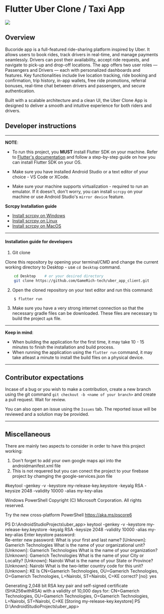 # Flutter Uber Clone / Taxi App
![](images/thumb.jpg)


## Overview
Bucoride app is a full-featured ride-sharing platform inspired by Uber. It allows users to book rides, track drivers in real-time, and manage payments seamlessly. Drivers can post their availability, accept ride requests, and navigate to pick-up and drop-off locations.
The app offers two user roles — Passengers and Drivers — each with personalized dashboards and features.
Key functionalities include live location tracking, ride booking and confirmation, trip history, in-app wallets, free ride promotions, referral bonuses, real-time chat between drivers and passengers, and secure authentication.

Built with a scalable architecture and a clean UI, the Uber Clone App is designed to deliver a smooth and intuitive experience for both riders and drivers.

## Developer instructions
---
**NOTE**: 
* To run this project, you **MUST** install Flutter SDK on your machine. Refer to [Flutter's documentation](https://docs.flutter.dev/get-started/install) and follow a step-by-step guide on how you can install Flutter SDK on your OS.

* Make sure you have installed Android Studio or a text editor of your choice - VS Code or XCode.

* Make sure your machine supports virtualization - required to run an emulator. If it doesn't, don't worry, you can install `scrcpy` on your machine or use Android Studio's `mirror device` feature.

**Scrcpy Installation guide** 
* [Install scrcpy on Windows](https://github.com/Genymobile/scrcpy/blob/master/doc/windows.md)
* [Install scrcpy on Linux](https://github.com/Genymobile/scrcpy/blob/master/doc/linux.md)
* [Install scrcpy on MacOS](https://github.com/Genymobile/scrcpy/blob/master/doc/macos.md)

---


#### Installation guide for developers

1. Git clone

Clone this repository by opening your terminal/CMD and change the current working directory to Desktop - use `cd Desktop` command.
```bash
    cd Desktop    # or your desired directory
    git clone https://github.com/GameRich-tech/uber_app_client.git
```

2. Open the cloned repository on your text editor and run this command:
```bash
    $ flutter run
```
3. Make sure you have a very strong internet connection so that the necessary gradle files can be downloaded. These files are necessary to build the project `apk` file.

---
**Keep in mind**:
* When building the application for the first time, it may take 10 - 15 minutes to finish the installation and build process.
* When running the application using the `flutter run` command, it may take atleast a minute to install the build files on a physical device.
---


## Contributor expectations
Incase of a bug or you wish to make a contribution, create a new branch using the git command `git checkout -b <name of your branch>` and create a pull request. Wait for review.

You can also open an issue using the `Issues` tab. The reported issue will be reviewed and a solution may be provided.

---
## Miscellaneous


There are mainly two aspects to consider in order to have this project working:
1. Don't forget to add your own google maps api into the androidmanifest.xml file
2. This is not requered but you can conect the project to your firebase project by chamging the google-services.json file


#keytool -genkey -v -keystore my-release-key.keystore -keyalg RSA -keysize 2048 -validity 10000 -alias my-key-alias

Windows PowerShell
Copyright (C) Microsoft Corporation. All rights reserved.

Try the new cross-platform PowerShell https://aka.ms/pscore6

PS D:\AndroidStudioProjects\uber_app> keytool -genkey -v -keystore my-release-key.keystore -keyalg RSA -keysize 2048 -validity 10000 -alias my-key-alias
Enter keystore password:  
Re-enter new password:
What is your first and last name?
[Unknown]:  Gamerich Technologies
What is the name of your organizational unit?
[Unknown]:  Gamerich Technologies
What is the name of your organization?
[Unknown]:  Gamerich Technologies
What is the name of your City or Locality?
[Unknown]:  Nairobi
What is the name of your State or Province?
[Unknown]:  Nairobi
What is the two-letter country code for this unit?
[Unknown]:  KE
Is CN=Gamerich Technologies, OU=Gamerich Technologies, O=Gamerich Technologies, L=Nairobi, ST=Nairobi, C=KE correct?
[no]:  yes

Generating 2,048 bit RSA key pair and self-signed certificate (SHA256withRSA) with a validity of 10,000 days
for: CN=Gamerich Technologies, OU=Gamerich Technologies, O=Gamerich Technologies, L=Nairobi, ST=Nairobi, C=KE
[Storing my-release-key.keystore]
PS D:\AndroidStudioProjects\uber_app> 

